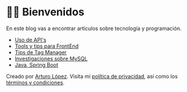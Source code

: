 # 🖖🏻 Bienvenidos

En este blog vas a encontrar artículos sobre tecnología y programación.

- [Uso de API's](api.md)
- [Tools y tips para FrontEnd](frontend.md)
- [Tips de Tag Manager](tagmanager.md)
- [Investigaciones sobre MySQL](mysql.md)
- [Java, Spring Boot](java.md)

Creado por [Arturo López](author/arturo-lopez.md).
Visita mi [política de privacidad](author/privacy.md), así como los [términos y condiciones](author/terms.md).
